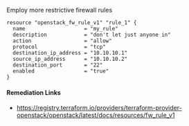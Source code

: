 
Employ more restrictive firewall rules

```hcl
resource "openstack_fw_rule_v1" "rule_1" {
  name                   = "my_rule"
  description            = "don't let just anyone in"
  action                 = "allow"
  protocol               = "tcp"
  destination_ip_address = "10.10.10.1"
  source_ip_address      = "10.10.10.2"
  destination_port       = "22"
  enabled                = "true"
}
```

#### Remediation Links
 - https://registry.terraform.io/providers/terraform-provider-openstack/openstack/latest/docs/resources/fw_rule_v1
        